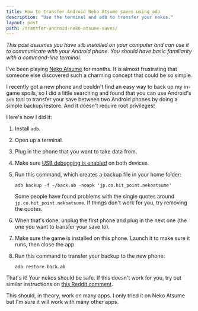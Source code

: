 ```yaml
---
title: How to transfer Android Neko Atsume saves using adb
description: "Use the terminal and adb to transfer your nekos."
layout: post
path: /transfer-android-neko-atsume-saves/
---
```


_This post assumes you have `adb` installed on your computer and can use it to communicate with your Android phone. You should have basic familiarity with a command-line terminal._

I've been playing [Neko Atsume](http://nekoatsume.com/games/neko/) for months. It is almost frustrating that someone else discovered such a charming concept that could be so simple.

I recently got a new phone and couldn't find an easy way to back up my in-game spoils, so I did a little searching and found that you can use Android's `adb` tool to transfer your save between two Android phones by doing a simple backup/restore. And it doesn't require root privileges!

Here's how I did it:

1.  Install `adb`.
2.  Open up a terminal.
3.  Plug in the phone that you want to take data from.
4.  Make sure [USB debugging is enabled](https://developer.android.com/tools/device.html#setting-up) on both devices.
5.  Run this command, which creates a backup file in your home folder:

        adb backup -f ~/back.ab -noapk 'jp.co.hit_point.nekoatsume'

    Some people have found problems with the single quotes around `jp.co.hit_point.nekoatsume`. If things don't work for you, try removing the quotes.

6.  When that's done, unplug the first phone and plug in the next one (the one you want to transfer your save to).
7.  Make sure the game is installed on this phone. Launch it to make sure it runs, then close the app.
8.  Run this command to transfer your backup to the new phone:

        adb restore back.ab

That's it! Your nekos should be safe. If this doesn't work for you, try out similar instructions on [this Reddit comment](https://www.reddit.com/r/nekoatsume/comments/3uovaq/help_with_syncing_my_game_data_from_phone_to/cxhyyuf).

This should, in theory, work on many apps. I only tried it on Neko Atsume but I'm sure it will work with many other apps.

